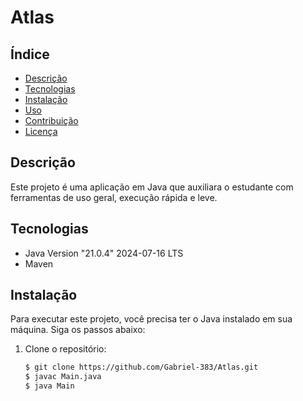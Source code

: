 # Atlas


## Índice

- [Descrição](#descrição)
- [Tecnologias](#tecnologias)
- [Instalação](#instalação)
- [Uso](#uso)
- [Contribuição](#contribuição)
- [Licença](#licença)

## Descrição

Este projeto é uma aplicação em Java que auxiliara o estudante com ferramentas de uso geral, execução rápida e leve.

## Tecnologias

- Java Version "21.0.4" 2024-07-16 LTS
- Maven

## Instalação

Para executar este projeto, você precisa ter o Java instalado em sua máquina. Siga os passos abaixo:

1. Clone o repositório:
   ```bash
   $ git clone https://github.com/Gabriel-383/Atlas.git
   $ javac Main.java
   $ java Main
   